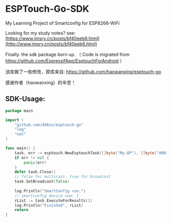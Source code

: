 # ESPTouch-Go-SDK
My Learning Project of Smartconfig for ESP8266-WiFi

Looking for my study notes? see: [https://www.imsry.cn/posts/bf40eeb6.html](http://www.imsry.cn/posts/bf40eeb6.html)

Finally. the sdk package born up. （ Code is migrated from https://github.com/EspressifApp/EsptouchForAndroid ）

该库做了一些修改，原库来自: https://github.com/haowanxing/esptouch-go

感谢作者（haowanxing）的辛苦！



## SDK-Usage:

```go
package main

import (
	"github.com/456vv/esptouch-go"
	"log"
	"net"
)

func main() {
	task, err := esptouch.NewEsptouchTask([]byte("My-AP"), []byte("400300200"), []byte{0x4c, 0x50, 0x77, 0x73, 0x37, 0xb0}, net.ParseIP("192.168.1.2"))
	if err != nil {
		panic(err)
	}
	defer task.Close()
    // false for multicast, true for broadcast
	task.SetBroadcast(false)
	
	log.Println("SmartConfig run.")
    // smartconfig device num: 1
	rList := task.ExecuteForResults(1)
	log.Println("Finished", rList)
	return
}
```